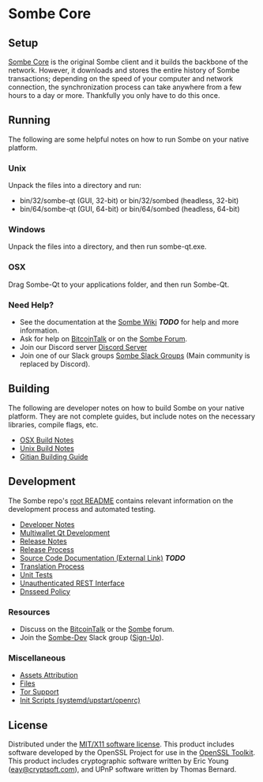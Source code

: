 Sombe Core
=====================

Setup
---------------------
[Sombe Core](http://sombe.org/wallet) is the original Sombe client and it builds the backbone of the network. However, it downloads and stores the entire history of Sombe transactions; depending on the speed of your computer and network connection, the synchronization process can take anywhere from a few hours to a day or more. Thankfully you only have to do this once.

Running
---------------------
The following are some helpful notes on how to run Sombe on your native platform.

### Unix

Unpack the files into a directory and run:

- bin/32/sombe-qt (GUI, 32-bit) or bin/32/sombed (headless, 32-bit)
- bin/64/sombe-qt (GUI, 64-bit) or bin/64/sombed (headless, 64-bit)

### Windows

Unpack the files into a directory, and then run sombe-qt.exe.

### OSX

Drag Sombe-Qt to your applications folder, and then run Sombe-Qt.

### Need Help?

* See the documentation at the [Sombe Wiki](https://en.bitcoin.it/wiki/Main_Page) ***TODO***
for help and more information.
* Ask for help on [BitcoinTalk](https://bitcointalk.org/index.php?topic=1262920.0) or on the [Sombe Forum](http://forum.sombe.org/).
* Join our Discord server [Discord Server](https://discord.sombe.org)
* Join one of our Slack groups [Sombe Slack Groups](https://sombe.org/slack-logins/) (Main community is replaced by Discord).

Building
---------------------
The following are developer notes on how to build Sombe on your native platform. They are not complete guides, but include notes on the necessary libraries, compile flags, etc.

- [OSX Build Notes](build-osx.md)
- [Unix Build Notes](build-unix.md)
- [Gitian Building Guide](gitian-building.md)

Development
---------------------
The Sombe repo's [root README](https://github.com/sombeProject/sombe/blob/master/README.md) contains relevant information on the development process and automated testing.

- [Developer Notes](developer-notes.md)
- [Multiwallet Qt Development](multiwallet-qt.md)
- [Release Notes](release-notes.md)
- [Release Process](release-process.md)
- [Source Code Documentation (External Link)](https://dev.visucore.com/bitcoin/doxygen/) ***TODO***
- [Translation Process](translation_process.md)
- [Unit Tests](unit-tests.md)
- [Unauthenticated REST Interface](REST-interface.md)
- [Dnsseed Policy](dnsseed-policy.md)

### Resources

* Discuss on the [BitcoinTalk](https://bitcointalk.org/index.php?topic=1262920.0) or the [Sombe](http://forum.sombe.org/) forum.
* Join the [Sombe-Dev](https://sombe-dev.slack.com/) Slack group ([Sign-Up](https://sombe-dev.herokuapp.com/)).

### Miscellaneous
- [Assets Attribution](assets-attribution.md)
- [Files](files.md)
- [Tor Support](tor.md)
- [Init Scripts (systemd/upstart/openrc)](init.md)

License
---------------------
Distributed under the [MIT/X11 software license](http://www.opensource.org/licenses/mit-license.php).
This product includes software developed by the OpenSSL Project for use in the [OpenSSL Toolkit](https://www.openssl.org/). This product includes
cryptographic software written by Eric Young ([eay@cryptsoft.com](mailto:eay@cryptsoft.com)), and UPnP software written by Thomas Bernard.
